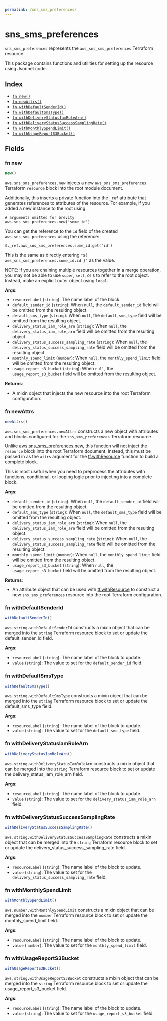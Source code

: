 ```yaml
---
permalink: /sns_sms_preferences/
---
```


# sns_sms_preferences

`sns_sms_preferences` represents the `aws_sns_sms_preferences` Terraform resource.



This package contains functions and utilities for setting up the resource using Jsonnet code.


## Index

* [`fn new()`](#fn-new)
* [`fn newAttrs()`](#fn-newattrs)
* [`fn withDefaultSenderId()`](#fn-withdefaultsenderid)
* [`fn withDefaultSmsType()`](#fn-withdefaultsmstype)
* [`fn withDeliveryStatusIamRoleArn()`](#fn-withdeliverystatusiamrolearn)
* [`fn withDeliveryStatusSuccessSamplingRate()`](#fn-withdeliverystatussuccesssamplingrate)
* [`fn withMonthlySpendLimit()`](#fn-withmonthlyspendlimit)
* [`fn withUsageReportS3Bucket()`](#fn-withusagereports3bucket)

## Fields

### fn new

```ts
new()
```


`aws.sns_sms_preferences.new` injects a new `aws_sns_sms_preferences` Terraform `resource`
block into the root module document.

Additionally, this inserts a private function into the `_ref` attribute that generates references to attributes of the
resource. For example, if you added a new instance to the root using:

    # arguments omitted for brevity
    aws.sns_sms_preferences.new('some_id')

You can get the reference to the `id` field of the created `aws.sns_sms_preferences` using the reference:

    $._ref.aws_sns_sms_preferences.some_id.get('id')

This is the same as directly entering `"${ aws_sns_sms_preferences.some_id.id }"` as the value.

NOTE: if you are chaining multiple resources together in a merge operation, you may not be able to use `super`, `self`,
or `$` to refer to the root object. Instead, make an explicit outer object using `local`.

**Args**:
  - `resourceLabel` (`string`): The name label of the block.
  - `default_sender_id` (`string`):  When `null`, the `default_sender_id` field will be omitted from the resulting object.
  - `default_sms_type` (`string`):  When `null`, the `default_sms_type` field will be omitted from the resulting object.
  - `delivery_status_iam_role_arn` (`string`):  When `null`, the `delivery_status_iam_role_arn` field will be omitted from the resulting object.
  - `delivery_status_success_sampling_rate` (`string`):  When `null`, the `delivery_status_success_sampling_rate` field will be omitted from the resulting object.
  - `monthly_spend_limit` (`number`):  When `null`, the `monthly_spend_limit` field will be omitted from the resulting object.
  - `usage_report_s3_bucket` (`string`):  When `null`, the `usage_report_s3_bucket` field will be omitted from the resulting object.

**Returns**:
- A mixin object that injects the new resource into the root Terraform configuration.


### fn newAttrs

```ts
newAttrs()
```


`aws.sns_sms_preferences.newAttrs` constructs a new object with attributes and blocks configured for the `sns_sms_preferences`
Terraform resource.

Unlike [aws.sns_sms_preferences.new](#fn-snssmspreferencesnew), this function will not inject the `resource`
block into the root Terraform document. Instead, this must be passed in as the `attrs` argument for the
[tf.withResource](https://github.com/tf-libsonnet/core/tree/main/docs#fn-withresource) function to build a complete block.

This is most useful when you need to preprocess the attributes with functions, conditional, or looping logic prior to
injecting into a complete block.

**Args**:
  - `default_sender_id` (`string`):  When `null`, the `default_sender_id` field will be omitted from the resulting object.
  - `default_sms_type` (`string`):  When `null`, the `default_sms_type` field will be omitted from the resulting object.
  - `delivery_status_iam_role_arn` (`string`):  When `null`, the `delivery_status_iam_role_arn` field will be omitted from the resulting object.
  - `delivery_status_success_sampling_rate` (`string`):  When `null`, the `delivery_status_success_sampling_rate` field will be omitted from the resulting object.
  - `monthly_spend_limit` (`number`):  When `null`, the `monthly_spend_limit` field will be omitted from the resulting object.
  - `usage_report_s3_bucket` (`string`):  When `null`, the `usage_report_s3_bucket` field will be omitted from the resulting object.

**Returns**:
  - An attribute object that can be used with [tf.withResource](https://github.com/tf-libsonnet/core/tree/main/docs#fn-withresource) to construct a new `sns_sms_preferences` resource into the root Terraform configuration.


### fn withDefaultSenderId

```ts
withDefaultSenderId()
```

`aws.string.withDefaultSenderId` constructs a mixin object that can be merged into the `string`
Terraform resource block to set or update the default_sender_id field.



**Args**:
  - `resourceLabel` (`string`): The name label of the block to update.
  - `value` (`string`): The value to set for the `default_sender_id` field.


### fn withDefaultSmsType

```ts
withDefaultSmsType()
```

`aws.string.withDefaultSmsType` constructs a mixin object that can be merged into the `string`
Terraform resource block to set or update the default_sms_type field.



**Args**:
  - `resourceLabel` (`string`): The name label of the block to update.
  - `value` (`string`): The value to set for the `default_sms_type` field.


### fn withDeliveryStatusIamRoleArn

```ts
withDeliveryStatusIamRoleArn()
```

`aws.string.withDeliveryStatusIamRoleArn` constructs a mixin object that can be merged into the `string`
Terraform resource block to set or update the delivery_status_iam_role_arn field.



**Args**:
  - `resourceLabel` (`string`): The name label of the block to update.
  - `value` (`string`): The value to set for the `delivery_status_iam_role_arn` field.


### fn withDeliveryStatusSuccessSamplingRate

```ts
withDeliveryStatusSuccessSamplingRate()
```

`aws.string.withDeliveryStatusSuccessSamplingRate` constructs a mixin object that can be merged into the `string`
Terraform resource block to set or update the delivery_status_success_sampling_rate field.



**Args**:
  - `resourceLabel` (`string`): The name label of the block to update.
  - `value` (`string`): The value to set for the `delivery_status_success_sampling_rate` field.


### fn withMonthlySpendLimit

```ts
withMonthlySpendLimit()
```

`aws.number.withMonthlySpendLimit` constructs a mixin object that can be merged into the `number`
Terraform resource block to set or update the monthly_spend_limit field.



**Args**:
  - `resourceLabel` (`string`): The name label of the block to update.
  - `value` (`number`): The value to set for the `monthly_spend_limit` field.


### fn withUsageReportS3Bucket

```ts
withUsageReportS3Bucket()
```

`aws.string.withUsageReportS3Bucket` constructs a mixin object that can be merged into the `string`
Terraform resource block to set or update the usage_report_s3_bucket field.



**Args**:
  - `resourceLabel` (`string`): The name label of the block to update.
  - `value` (`string`): The value to set for the `usage_report_s3_bucket` field.
